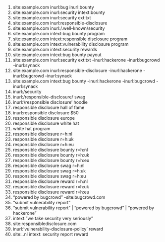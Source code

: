 1. site:example.com inurl:bug inurl:bounty
2. site:example.com inurl:security intext:bounty
3. site:example.com inurl:security ext:txt
4. site:example.com inurl:responsible-disclosure
5. site:example.com inurl:/.well-known/security
6. site:example.com intext:bug bounty program
7. site:example.com intext:responsible disclosure program
8. site:example.com intext:vulnerability disclosure program
9. site:example.com intext:security rewards
10. site:example.com intext:bug bounty payout
11. site:example.com inurl:security ext:txt -inurl:hackerone -inurl:bugcrowd -inurl:synack
12. site:example.com inurl:responsible-disclosure -inurl:hackerone -inurl:bugcrowd -inurl:synack
13. site:example.com intext:bug bounty -inurl:hackerone -inurl:bugcrowd -inurl:synack
14. inurl:/security
15. inurl:/responsible-disclosure/ swag
16. inurl:’/responsible disclosure’ hoodie
17. responsible disclosure hall of fame
18. inurl:responsible disclosure $50
19. responsible disclosure europe
20. responsible disclosure white hat
21. white hat program
22. responsible disclosure r=h:nl
23. responsible disclosure r=h:uk
24. responsible disclosure r=h:eu
25. responsible disclosure bounty r=h:nl
26. responsible disclosure bounty r=h:uk
27. responsible disclosure bounty r=h:eu
28. responsible disclosure swag r=h:nl
29. responsible disclosure swag r=h:uk
30. responsible disclosure swag r=h:eu
31. responsible disclosure reward r=h:nl
32. responsible disclosure reward r=h:uk
33. responsible disclosure reward r=h:eu
34. “powered by bugcrowd” -site:bugcrowd.com
35. “submit vulnerability report”
36. “submit vulnerability report” | “powered by bugcrowd” | “powered by hackerone”
37. intext:”we take security very seriously”
38. site:responsibledisclosure.com
39. inurl:’vulnerability-disclosure-policy’ reward
40. site:*.*.nl intext: security report reward

